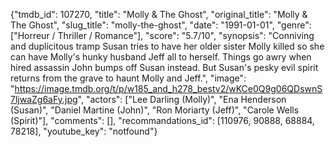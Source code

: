 {"tmdb_id": 107270, "title": "Molly & The Ghost", "original_title": "Molly & The Ghost", "slug_title": "molly-the-ghost", "date": "1991-01-01", "genre": ["Horreur / Thriller / Romance"], "score": "5.7/10", "synopsis": "Conniving and duplicitous tramp Susan tries to have her older sister Molly killed so she can have Molly's hunky husband Jeff all to herself. Things go awry when hired assassin John bumps off Susan instead. But Susan's pesky evil spirit returns from the grave to haunt Molly and Jeff.", "image": "https://image.tmdb.org/t/p/w185_and_h278_bestv2/wKCe0Q9g06QDswnS7ljwaZg6aFy.jpg", "actors": ["Lee Darling (Molly)", "Ena Henderson (Susan)", "Daniel Martine (John)", "Ron Moriarty (Jeff)", "Carole Wells (Spirit)"], "comments": [], "recommandations_id": [110976, 90888, 68884, 78218], "youtube_key": "notfound"}
